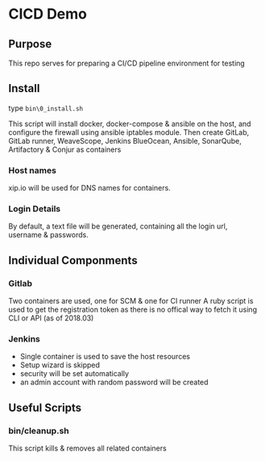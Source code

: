 # CICD Demo

## Purpose
This repo serves for preparing a CI/CD pipeline environment for testing

## Install

type `bin\0_install.sh`

This script will install docker, docker-compose & ansible on the host, and configure the firewall using ansible iptables module.
Then create GitLab, GitLab runner, WeaveScope, Jenkins BlueOcean, Ansible, SonarQube, Artifactory & Conjur as containers

### Host names
xip.io will be used for DNS names for containers.


### Login Details
By default, a text file will be generated, containing all the login url, username & passwords.



## Individual Componments

### Gitlab

Two containers are used, one for SCM & one for CI runner
A ruby script is used to get the registration token as there is no offical way to fetch it using CLI or API (as of 2018.03)

### Jenkins

- Single container is used to save the host resources
- Setup wizard is skipped
- security will be set automatically
- an admin account with random password will be created 

## Useful Scripts

### bin/cleanup.sh
This script kills & removes all related containers


